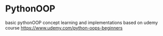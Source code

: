 # PythonOOP
basic pythonOOP concept learning and implementations based on udemy course  https://www.udemy.com/python-oops-beginners
